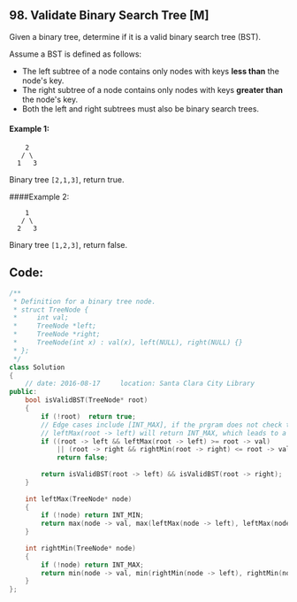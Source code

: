 ## 98. Validate Binary Search Tree [M]
Given a binary tree, determine if it is a valid binary search tree (BST).   

Assume a BST is defined as follows:   

- The left subtree of a node contains only nodes with keys **less than** the node's key.   
- The right subtree of a node contains only nodes with keys **greater than** the node's key.   
- Both the left and right subtrees must also be binary search trees.   

#### Example 1:
```
    2
   / \
  1   3
```
Binary tree `[2,1,3]`, return true.

####Example 2:
```
    1
   / \
  2   3
```
Binary tree `[1,2,3]`, return false.


## Code:
```c++
/**
 * Definition for a binary tree node.
 * struct TreeNode {
 *     int val;
 *     TreeNode *left;
 *     TreeNode *right;
 *     TreeNode(int x) : val(x), left(NULL), right(NULL) {}
 * };
 */
class Solution 
{
    // date: 2016-08-17     location: Santa Clara City Library
public:
    bool isValidBST(TreeNode* root) 
    {
        if (!root)  return true;
        // Edge cases include [INT_MAX], if the prgram does not check the left pointer.
        // leftMax(root -> left) will return INT_MAX, which leads to a false return value.
        if ((root -> left && leftMax(root -> left) >= root -> val) 
            || (root -> right && rightMin(root -> right) <= root -> val))
            return false;
        
        return isValidBST(root -> left) && isValidBST(root -> right);
    }
    
    int leftMax(TreeNode* node)
    {
        if (!node) return INT_MIN;
        return max(node -> val, max(leftMax(node -> left), leftMax(node -> right)));
    }    
    
    int rightMin(TreeNode* node)
    {
        if (!node) return INT_MAX;
        return min(node -> val, min(rightMin(node -> left), rightMin(node -> right)));
    }
};
```

